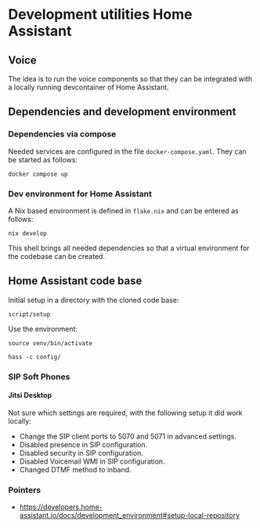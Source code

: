 # Development utilities Home Assistant

## Voice

The idea is to run the voice components so that they can be integrated with a
locally running devcontainer of Home Assistant.

## Dependencies and development environment

### Dependencies via compose

Needed services are configured in the file `docker-compose.yaml`. They can be
started as follows:

```console
docker compose up
```

### Dev environment for Home Assistant

A Nix based environment is defined in `flake.nix` and can be entered as follows:

```console
nix develop
```

This shell brings all needed dependencies so that a virtual environment for the
codebase can be created.


## Home Assistant code base

Initial setup in a directory with the cloned code base:

```console
script/setup
```

Use the environment:

```console
source venv/bin/activate

hass -c config/
```


### SIP Soft Phones

#### Jitsi Desktop

Not sure which settings are required, with the following setup it did work
locally:

- Change the SIP client ports to 5070 and 5071 in advanced settings.
- Disabled presence in SIP configuration.
- Disabled security in SIP configuration.
- Disabled Voicemail WMI in SIP configuration.
- Changed DTMF method to inband.

### Pointers

- <https://developers.home-assistant.io/docs/development_environment#setup-local-repository>



